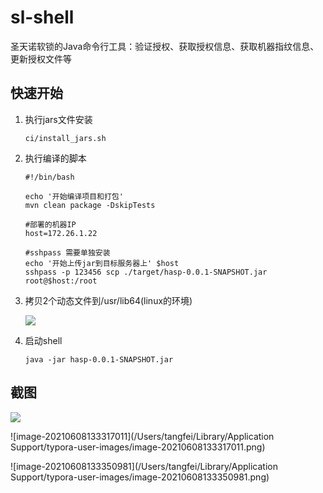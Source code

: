 # sl-shell
圣天诺软锁的Java命令行工具：验证授权、获取授权信息、获取机器指纹信息、更新授权文件等



## 快速开始

1. 执行jars文件安装

   ```shell
   ci/install_jars.sh
   ```

2. 执行编译的脚本

   ```shell
   #!/bin/bash
   
   echo '开始编译项目和打包'
   mvn clean package -DskipTests
   
   #部署的机器IP
   host=172.26.1.22
   
   #sshpass 需要单独安装
   echo '开始上传jar到目标服务器上' $host
   sshpass -p 123456 scp ./target/hasp-0.0.1-SNAPSHOT.jar root@$host:/root
   ```

3. 拷贝2个动态文件到/usr/lib64(linux的环境)

   ![](https://sevenbooks.oss-cn-hangzhou.aliyuncs.com/postimages/20210608133139.png)

4. 启动shell

   ```shell
   java -jar hasp-0.0.1-SNAPSHOT.jar
   ```

   

## 截图

![](https://sevenbooks.oss-cn-hangzhou.aliyuncs.com/postimages/20210608133258.png)



![image-20210608133317011](/Users/tangfei/Library/Application Support/typora-user-images/image-20210608133317011.png)



![image-20210608133350981](/Users/tangfei/Library/Application Support/typora-user-images/image-20210608133350981.png)

